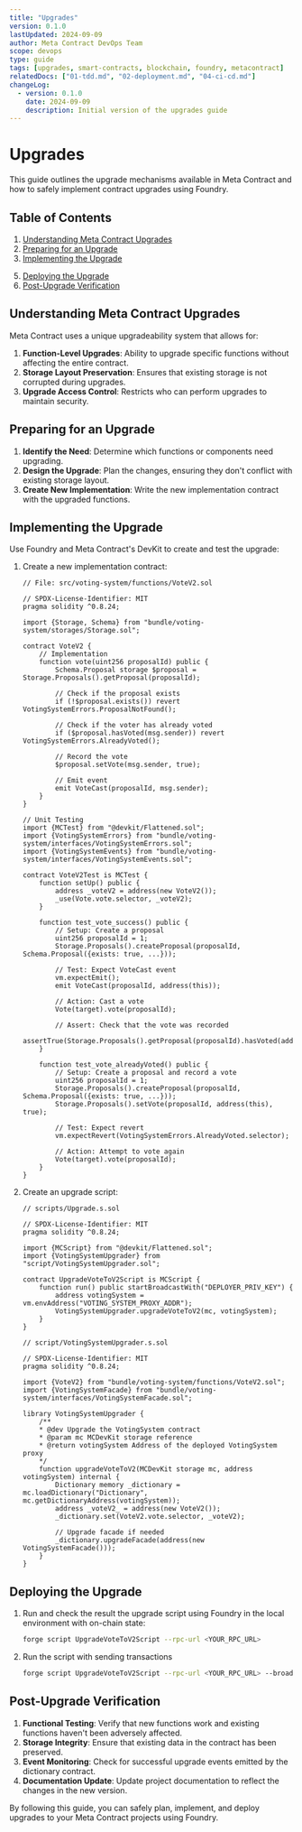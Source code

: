 ```yaml
---
title: "Upgrades"
version: 0.1.0
lastUpdated: 2024-09-09
author: Meta Contract DevOps Team
scope: devops
type: guide
tags: [upgrades, smart-contracts, blockchain, foundry, metacontract]
relatedDocs: ["01-tdd.md", "02-deployment.md", "04-ci-cd.md"]
changeLog:
  - version: 0.1.0
    date: 2024-09-09
    description: Initial version of the upgrades guide
---
```


# Upgrades

This guide outlines the upgrade mechanisms available in Meta Contract and how to safely implement contract upgrades using Foundry.

## Table of Contents

1. [Understanding Meta Contract Upgrades](#understanding-meta-contract-upgrades)
2. [Preparing for an Upgrade](#preparing-for-an-upgrade)
3. [Implementing the Upgrade](#implementing-the-upgrade)
<!-- 4. [Testing Upgraded Contracts](#testing-upgraded-contracts) -->
5. [Deploying the Upgrade](#deploying-the-upgrade)
6. [Post-Upgrade Verification](#post-upgrade-verification)
<!-- 7. [Security Considerations](#security-considerations) -->
<!-- 8. [Best Practices](#best-practices) -->

## Understanding Meta Contract Upgrades

Meta Contract uses a unique upgradeability system that allows for:

1. **Function-Level Upgrades**: Ability to upgrade specific functions without affecting the entire contract.
2. **Storage Layout Preservation**: Ensures that existing storage is not corrupted during upgrades.
3. **Upgrade Access Control**: Restricts who can perform upgrades to maintain security.

## Preparing for an Upgrade

1. **Identify the Need**: Determine which functions or components need upgrading.
2. **Design the Upgrade**: Plan the changes, ensuring they don't conflict with existing storage layout.
3. **Create New Implementation**: Write the new implementation contract with the upgraded functions.

## Implementing the Upgrade

Use Foundry and Meta Contract's DevKit to create and test the upgrade:

1. Create a new implementation contract:

    ```solidity
    // File: src/voting-system/functions/VoteV2.sol

    // SPDX-License-Identifier: MIT
    pragma solidity ^0.8.24;

    import {Storage, Schema} from "bundle/voting-system/storages/Storage.sol";

    contract VoteV2 {
        // Implementation
        function vote(uint256 proposalId) public {
            Schema.Proposal storage $proposal = Storage.Proposals().getProposal(proposalId);

            // Check if the proposal exists
            if (!$proposal.exists()) revert VotingSystemErrors.ProposalNotFound();

            // Check if the voter has already voted
            if ($proposal.hasVoted(msg.sender)) revert VotingSystemErrors.AlreadyVoted();

            // Record the vote
            $proposal.setVote(msg.sender, true);

            // Emit event
            emit VoteCast(proposalId, msg.sender);
        }
    }

    // Unit Testing
    import {MCTest} from "@devkit/Flattened.sol";
    import {VotingSystemErrors} from "bundle/voting-system/interfaces/VotingSystemErrors.sol";
    import {VotingSystemEvents} from "bundle/voting-system/interfaces/VotingSystemEvents.sol";

    contract VoteV2Test is MCTest {
        function setUp() public {
            address _voteV2 = address(new VoteV2());
            _use(Vote.vote.selector, _voteV2);
        }

        function test_vote_success() public {
            // Setup: Create a proposal
            uint256 proposalId = 1;
            Storage.Proposals().createProposal(proposalId, Schema.Proposal({exists: true, ...}));

            // Test: Expect VoteCast event
            vm.expectEmit();
            emit VoteCast(proposalId, address(this));

            // Action: Cast a vote
            Vote(target).vote(proposalId);

            // Assert: Check that the vote was recorded
            assertTrue(Storage.Proposals().getProposal(proposalId).hasVoted(address(this)));
        }

        function test_vote_alreadyVoted() public {
            // Setup: Create a proposal and record a vote
            uint256 proposalId = 1;
            Storage.Proposals().createProposal(proposalId, Schema.Proposal({exists: true, ...}));
            Storage.Proposals().setVote(proposalId, address(this), true);

            // Test: Expect revert
            vm.expectRevert(VotingSystemErrors.AlreadyVoted.selector);

            // Action: Attempt to vote again
            Vote(target).vote(proposalId);
        }
    }
    ```

2. Create an upgrade script:

    ```solidity
    // scripts/Upgrade.s.sol

    // SPDX-License-Identifier: MIT
    pragma solidity ^0.8.24;

    import {MCScript} from "@devkit/Flattened.sol";
    import {VotingSystemUpgrader} from "script/VotingSystemUpgrader.sol";

    contract UpgradeVoteToV2Script is MCScript {
        function run() public startBroadcastWith("DEPLOYER_PRIV_KEY") {
            address votingSystem = vm.envAddress("VOTING_SYSTEM_PROXY_ADDR");
            VotingSystemUpgrader.upgradeVoteToV2(mc, votingSystem);
        }
    }
    ```

    ```solidity
    // script/VotingSystemUpgrader.s.sol

    // SPDX-License-Identifier: MIT
    pragma solidity ^0.8.24;

    import {VoteV2} from "bundle/voting-system/functions/VoteV2.sol";
    import {VotingSystemFacade} from "bundle/voting-system/interfaces/VotingSystemFacade.sol";

    library VotingSystemUpgrader {
        /**
        * @dev Upgrade the VotingSystem contract
        * @param mc MCDevKit storage reference
        * @return votingSystem Address of the deployed VotingSystem proxy
        */
        function upgradeVoteToV2(MCDevKit storage mc, address votingSystem) internal {
            Dictionary memory _dictionary = mc.loadDictionary("Dictionary", mc.getDictionaryAddress(votingSystem));
            address _voteV2_ = address(new VoteV2());
            _dictionary.set(VoteV2.vote.selector, _voteV2);

            // Upgrade facade if needed
            _dictionary.upgradeFacade(address(new VotingSystemFacade()));
        }
    }
    ```

<!-- ## Testing Upgraded Contracts

1. Write tests for the new implementation:

    ```solidity
    // test/MyContractV2.t.sol
    pragma solidity ^0.8.13;

    import "forge-std/Test.sol";
    import "../contracts/MyContractV2.sol";

    contract MyContractV2Test is Test {
        MyContractV2 public myContract;

        function setUp() public {
            myContract = new MyContractV2();
            myContract.initializer();
        }

        function testNewFunction() public {
            assertEq(myContract.newFunction(), "This is a new function");
        }

        function testUpgradedExistingFunction() public {
            assertEq(myContract.existingFunction(), 42);
        }
    }
    ```

2. Run the tests:

    ```bash
    forge test
    ``` -->

## Deploying the Upgrade

1. Run and check the result the upgrade script using Foundry in the local environment with on-chain state:
    ```bash
    forge script UpgradeVoteToV2Script --rpc-url <YOUR_RPC_URL>
    ```

2. Run the script with sending transactions
    ```bash
    forge script UpgradeVoteToV2Script --rpc-url <YOUR_RPC_URL> --broadcast
    ```

## Post-Upgrade Verification

1. **Functional Testing**: Verify that new functions work and existing functions haven't been adversely affected.
2. **Storage Integrity**: Ensure that existing data in the contract has been preserved.
3. **Event Monitoring**: Check for successful upgrade events emitted by the dictionary contract.
4. **Documentation Update**: Update project documentation to reflect the changes in the new version.

By following this guide, you can safely plan, implement, and deploy upgrades to your Meta Contract projects using Foundry.
